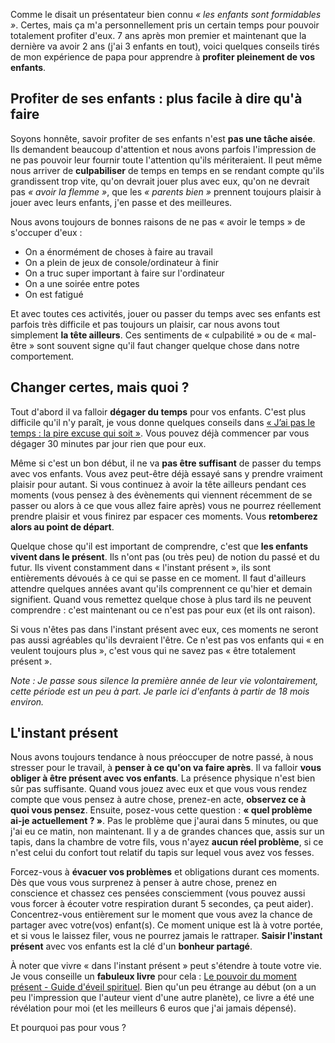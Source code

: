 <!-- 
.. title: Comment pleinement profiter de ses enfants
.. slug: comment-pleinement-profiter-de-ses-enfants
.. date: 2012-10-12 16:00:35+02:00
.. tags: Être parent, Développement personnel
.. category: 
.. link: 
.. description: 
.. type: text
-->

<p>Comme le disait un présentateur bien connu <em>« les enfants sont formidables »</em>. Certes, mais ça m'a personnellement pris un certain temps pour pouvoir totalement profiter d'eux. 7 ans après mon premier et maintenant que la dernière va avoir 2 ans (j'ai 3 enfants en tout), voici quelques conseils tirés de mon expérience de papa pour apprendre à <strong>profiter pleinement de vos enfants</strong>.</p>
<!-- TEASER_END -->
<p><h2>Profiter de ses enfants : plus facile à dire qu'à faire</h2></p>

<p>Soyons honnête, savoir profiter de ses enfants n'est <strong>pas une tâche aisée</strong>. Ils demandent beaucoup d'attention et nous avons parfois l'impression de ne pas pouvoir leur fournir toute l'attention qu'ils mériteraient. Il peut même nous arriver de <strong>culpabiliser</strong> de temps en temps en se rendant compte qu'ils grandissent trop vite, qu'on devrait jouer plus avec eux, qu'on ne devrait pas <em>« avoir la flemme »</em>, que les <em>« parents bien »</em> prennent toujours plaisir à jouer avec leurs enfants, j'en passe et des meilleures.</p>

<p>Nous avons toujours de bonnes raisons de ne pas « avoir le temps » de s'occuper d'eux :</p>

- On a énormément de choses à faire au travail
- On a plein de jeux de console/ordinateur à finir
- On a truc super important à faire sur l'ordinateur
- On a une soirée entre potes
- On est fatigué

<p>Et avec toutes ces activités, jouer ou passer du temps avec ses enfants est parfois très difficile et pas toujours un plaisir, car nous avons tout simplement <strong>la tête ailleurs</strong>. Ces sentiments de « culpabilité » ou de « mal-être » sont souvent signe qu'il faut changer quelque chose dans notre comportement.</p>

<p><h2>Changer certes, mais quoi ?</h2></p>

<p>Tout d'abord il va falloir <strong>dégager du temps</strong> pour vos enfants. C'est plus difficile qu'il n'y paraît, je vous donne quelques conseils dans <a href="/blog/jai-pas-le-temps-la-pire-excuse-qui-soit/">« J’ai pas le temps : la pire excuse qui soit »</a>. Vous pouvez déjà commencer par vous dégager 30 minutes par jour rien que pour eux.</p>

<p>Même si c'est un bon début, il ne va <strong>pas être suffisant</strong> de passer du temps avec vos enfants. Vous avez peut-être déjà essayé sans y prendre vraiment plaisir pour autant. Si vous continuez à avoir la tête ailleurs pendant ces moments (vous pensez à des évènements qui viennent récemment de se passer ou alors à ce que vous allez faire après) vous ne pourrez réellement prendre plaisir et vous finirez par espacer ces moments. Vous <strong>retomberez alors au point de départ</strong>.</p>

<p>Quelque chose qu'il est important de comprendre, c'est que <strong>les enfants vivent dans le présent</strong>. Ils n'ont pas (ou très peu) de notion du passé et du futur. Ils vivent constamment dans « l'instant présent », ils sont entièrements dévoués à ce qui se passe en ce moment. Il faut d'ailleurs attendre quelques années avant qu'ils comprennent ce qu'hier et demain signifient. Quand vous remettez quelque chose à plus tard ils ne peuvent comprendre :&nbsp;c'est maintenant ou ce n'est pas pour eux (et ils ont raison).</p>

<p>Si vous n'êtes pas dans l'instant présent avec eux, ces moments ne seront pas aussi agréables qu'ils devraient l'être. Ce n'est pas vos enfants qui « en veulent toujours plus », c'est vous qui ne savez pas « être totalement présent ».</p>

<p><em>Note : Je passe sous silence la première année de leur vie volontairement, cette période est un peu à part. Je parle ici d'enfants à partir de 18 mois environ.</em></p>

<p><h2>L'instant présent</h2></p>

<p>Nous avons toujours tendance à nous préoccuper de notre passé, à nous stresser pour le travail, à <strong>penser à ce qu'on va faire après</strong>. Il va falloir <strong>vous obliger à être présent avec vos enfants</strong>. La présence physique n'est bien sûr pas suffisante. Quand vous jouez avec eux et que vous vous rendez compte que vous pensez à autre chose, prenez-en acte, <strong>observez ce à quoi vous pensez</strong>. Ensuite, posez-vous cette question : <strong>« quel problème ai-je actuellement ? »</strong>. Pas le problème que j'aurai dans 5 minutes, ou que j'ai eu ce matin, non maintenant. Il y a de grandes chances que, assis sur un tapis, dans la chambre de votre fils, vous n'ayez <strong>aucun réel problème</strong>, si ce n'est celui du confort tout relatif du tapis sur lequel vous avez vos fesses.</p>

<p>Forcez-vous à <strong>évacuer vos problèmes</strong> et obligations durant ces moments. Dès que vous vous surprenez à penser à autre chose, prenez en conscience et chassez ces pensées consciemment (vous pouvez aussi vous forcer à écouter votre respiration durant 5 secondes, ça peut aider). Concentrez-vous entièrement sur le moment que vous avez la chance de partager avec votre(vos) enfant(s). Ce moment unique est là à votre portée, et si vous le laissez filer, vous ne pourrez jamais le rattraper. <strong>Saisir l'instant présent</strong> avec vos enfants est la clé d'un <strong>bonheur partagé</strong>.</p>

<p>À noter que vivre « dans l'instant présent » peut s'étendre à toute votre vie. Je vous conseille un <strong>fabuleux livre</strong> pour cela : <a href="http://www.amazon.fr/gp/product/2290020206/ref=as_li_ss_tl?ie=UTF8&amp;tag=vincjous-21&amp;linkCode=as2&amp;camp=1642&amp;creative=19458&amp;creativeASIN=2290020206">Le pouvoir du moment présent - Guide d'éveil spirituel</a>. Bien qu'un peu étrange au début (on a un peu l'impression que l'auteur vient d'une autre planète), ce livre a été une révélation pour moi (et les meilleurs 6 euros que j'ai jamais dépensé).</p>

<p>Et pourquoi pas pour vous ?</p>
